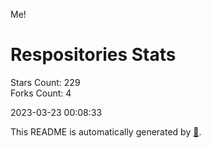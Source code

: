 Me!

# Respositories Stats
Stars Count: 229  
Forks Count: 4

2023-03-23 00:08:33  

This README is automatically generated by [🐰](https://github.com/rnitta/rnitta).
